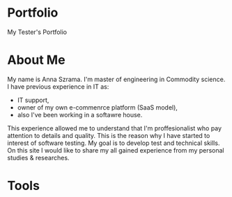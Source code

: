 # Portfolio
My Tester's Portfolio
# About Me
My name is Anna Szrama. I'm master of engineering in Commodity science. I have previous experience in IT as: 
* IT support, 
* owner of my own e-commenrce platform (SaaS model), 
* also I've been working in a softawre house. 

This experience allowed me to understand that I'm proffesionalist who pay attention to details and quality. This is the reason why I have started to interest of software testing. My goal is to develop test and technical skills. On this site I would like to share my all gained experience from my personal studies & researches.
# Tools
